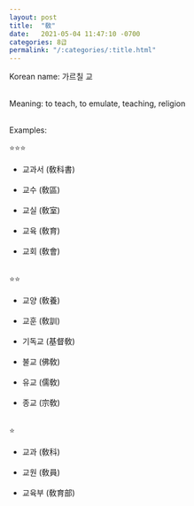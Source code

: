 ```yaml
---
layout: post
title:  "敎"
date:   2021-05-04 11:47:10 -0700
categories: 8급
permalink: "/:categories/:title.html"
---
```


Korean name: 가르칠 교 <br><br>

Meaning: to teach, to emulate, teaching, religion <br><br>

Examples:

⭐⭐⭐
* 교과서 (敎科書) <br><br>
* 교수 (敎區) <br><br>
* 교실 (敎室) <br><br>
* 교육  (敎育) <br><br>
* 교회 (敎會) <br><br>

⭐⭐
* 교양 (敎養) <br><br>
* 교훈 (敎訓) <br><br>
* 기독교 (基督敎) <br><br>
* 불교 (佛敎) <br><br>
* 유교 (儒敎) <br><br>
* 종교 (宗敎) <br><br>

⭐
* 교과 (敎科) <br><br>
* 교원 (敎員) <br><br>
* 교육부 (敎育部) <br><br>
